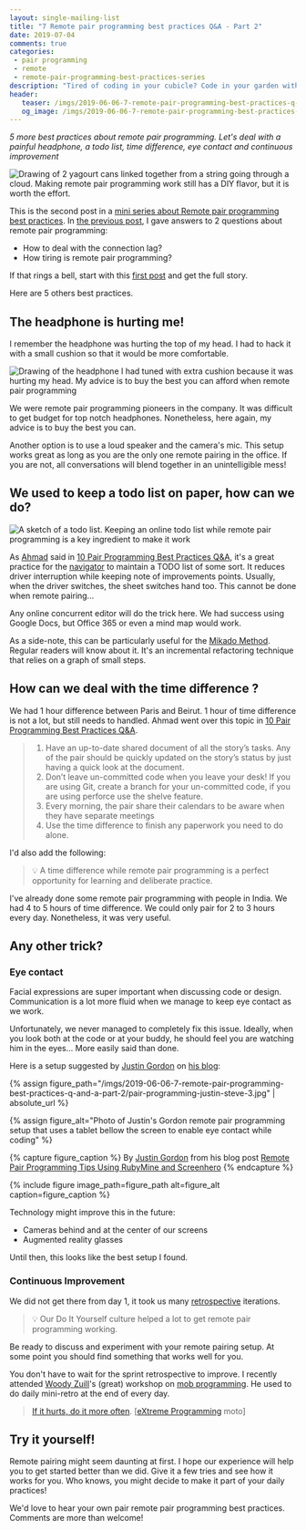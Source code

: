 ```yaml
---
layout: single-mailing-list
title: "7 Remote pair programming best practices Q&A - Part 2"
date: 2019-07-04
comments: true
categories:
 - pair programming
 - remote
 - remote-pair-programming-best-practices-series
description: "Tired of coding in your cubicle? Code in your garden with remote pair programming! Here are 5 more remote pairing best practices. Learn how to deal with a painful headphone or a time difference. Discover other tricks like an online todo list, the importance of eye contact and continuous improvement"
header:
   teaser: /imgs/2019-06-06-7-remote-pair-programming-best-practices-q-and-a-part-2/remote-pair-programming-yagourt-phones-teaser.jpeg
   og_image: /imgs/2019-06-06-7-remote-pair-programming-best-practices-q-and-a-part-2/remote-pair-programming-yagourt-phones-og.jpeg
---
```

_5 more best practices about remote pair programming. Let's deal with a painful headphone, a todo list, time difference, eye contact and continuous improvement_

![Drawing of 2 yagourt cans linked together from a string going through a cloud. Making remote pair programming work still has a DIY flavor, but it is worth the effort.]({{site.url}}/imgs/2019-06-06-7-remote-pair-programming-best-practices-q-and-a-part-2/remote-pair-programming-yagourt-phones.jpeg)

This is the second post in a [mini series about Remote pair programming best practices](/categories/#remote-pair-programming-best-practices-series). In [the previous post](/7-remote-pair-programming-best-practices-q-and-a-part-1/), I gave answers to 2 questions about remote pair programming:

*   How to deal with the connection lag?
*   How tiring is remote pair programming?

If that rings a bell, start with this [first post](/7-remote-pair-programming-best-practices-q-and-a-part-1/) and get the full story.

Here are 5 others best practices.

## The headphone is hurting me!

I remember the headphone was hurting the top of my head. I had to hack it with a small cushion so that it would be more comfortable.

![Drawing of the headphone I had tuned with extra cushion because it was hurting my head. My advice is to buy the best you can afford when remote pair programming]({{site.url}}/imgs/2019-06-06-7-remote-pair-programming-best-practices-q-and-a-part-2/remote-pair-programming-headphone-tuning.jpeg)

We were remote pair programming pioneers in the company. It was difficult to get budget for top notch headphones. Nonetheless, here again, my advice is to buy the best you can.

Another option is to use a loud speaker and the camera's mic. This setup works great as long as you are the only one remote pairing in the office. If you are not, all conversations will blend together in an unintelligible mess!

## We used to keep a todo list on paper, how can we do?

![A sketch of a todo list. Keeping an online todo list while remote pair programming is a key ingredient to make it work]({{site.url}}/imgs/2019-06-06-7-remote-pair-programming-best-practices-q-and-a-part-2/todo.jpg)

As [Ahmad](https://ahmadatwi.me) said in [10 Pair Programming Best Practices Q&A](/10-pair-programming-questions-answers/), it's a great practice for the [navigator](https://gist.github.com/jordanpoulton/607a8854673d9f22c696) to maintain a TODO list of some sort. It reduces driver interruption while keeping note of improvements points. Usually, when the driver switches, the sheet switches hand too. This cannot be done when remote pairing...

Any online concurrent editor will do the trick here. We had success using Google Docs, but Office 365 or even a mind map would work.

As a side-note, this can be particularly useful for the [Mikado Method](/categories/#mikado-method). Regular readers will know about it. It's an incremental refactoring technique that relies on a graph of small steps.

## How can we deal with the time difference ?

We had 1 hour difference between Paris and Beirut. 1 hour of time difference is not a lot, but still needs to handled. Ahmad went over this topic in [10 Pair Programming Best Practices Q&A](/10-pair-programming-questions-answers/).

> 1. Have an up-to-date shared document of all the story’s tasks. Any of the pair should be quickly updated on the story’s status by just having a quick look at the document.
> 2. Don’t leave un-committed code when you leave your desk! If you are using Git, create a branch for your un-committed code, if you are using perforce use the shelve feature.
> 3. Every morning, the pair share their calendars to be aware when they have separate meetings
> 4. Use the time difference to finish any paperwork you need to do alone.

I'd also add the following:

> 💡 A time difference while remote pair programming is a perfect opportunity for learning and deliberate practice.

I've already done some remote pair programming with people in India. We had 4 to 5 hours of time difference. We could only pair for 2 to 3 hours every day. Nonetheless, it was very useful.

## Any other trick?

### Eye contact

Facial expressions are super important when discussing code or design. Communication is a lot more fluid when we manage to keep eye contact as we work.

Unfortunately, we never managed to completely fix this issue. Ideally, when you look both at the code or at your buddy, he should feel you are watching him in the eyes... More easily said than done.

Here is a setup suggested by [Justin Gordon](https://twitter.com/railsonmaui?lang=fr) on [his blog](http://www.railsonmaui.com/blog/2014/05/06/remote-pair-programming-tips-using-screenhero/):

{% assign figure_path="/imgs/2019-06-06-7-remote-pair-programming-best-practices-q-and-a-part-2/pair-programming-justin-steve-3.jpg" | absolute_url %}
    
{% assign figure_alt="Photo of Justin's Gordon remote pair programming setup that uses a tablet bellow the screen to enable eye contact while coding" %}
    
{% capture figure_caption %}
By [Justin Gordon](https://twitter.com/railsonmaui) from his blog post [Remote Pair Programming Tips Using RubyMine and Screenhero](http://www.railsonmaui.com/blog/2014/05/06/remote-pair-programming-tips-using-screenhero/)
{% endcapture %}
    
{% include figure image_path=figure_path alt=figure_alt caption=figure_caption %}


Technology might improve this in the future:

*   Cameras behind and at the center of our screens
*   Augmented reality glasses

Until then, this looks like the best setup I found.

### Continuous Improvement

We did not get there from day 1, it took us many [retrospective](/categories/#retrospectives) iterations.

> 💡 Our Do It Yourself culture helped a lot to get remote pair programming working.

Be ready to discuss and experiment with your remote pairing setup. At some point you should find something that works well for you.

You don't have to wait for the sprint retrospective to improve. I recently attended [Woody Zuill](https://twitter.com/WoodyZuill)'s (great) workshop on [mob programming](https://en.wikipedia.org/wiki/Mob_programming). He used to do daily mini-retro at the end of every day.

> [If it hurts, do it more often](https://martinfowler.com/bliki/FrequencyReducesDifficulty.html). [[eXtreme Programming](https://en.wikipedia.org/wiki/Extreme_programming) moto]

## Try it yourself!

Remote pairing might seem daunting at first. I hope our experience will help you to get started better than we did. Give it a few tries and see how it works for you. Who knows, you might decide to make it part of your daily practices!

We'd love to hear your own pair remote pair programming best practices. Comments are more than welcome!

